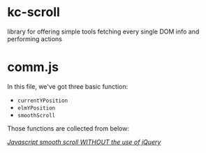 # kc-scroll
library for offering simple tools fetching every single DOM info and performing actions

# comm.js
In this file, we've got three basic function:
  - `currentYPosition`
  - `elmYPosition`
  - `smoothScroll`


Those functions are collected from below:

_[Javascript smooth scroll WITHOUT the use of jQuery](http://stackoverflow.com/questions/10063380/javascript-smooth-scroll-without-the-use-of-jquery )_
